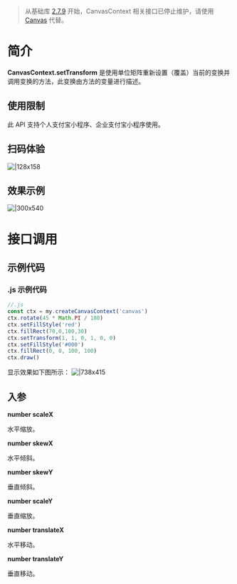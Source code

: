 > 从基础库 [2.7.9](https://opendocs.alipay.com/mini/framework/lib-upgrade-v2) 开始，CanvasContext 相关接口已停止维护，请使用 [Canvas](https://opendocs.alipay.com/mini/01vzqv) 代替。


# 简介
**CanvasContext.setTransform** 是使用单位矩阵重新设置（覆盖）当前的变换并调用变换的方法，此变换由方法的变量进行描述。

## 使用限制
此 API 支持个人支付宝小程序、企业支付宝小程序使用。

## 扫码体验
![|128x158](https://cdn.nlark.com/yuque/0/2021/png/179989/1624961708941-94e59d9b-5bf9-46e1-a75d-1ad8edb28030.png#align=left&display=inline&height=158&margin=%5Bobject%20Object%5D&name=1.png&originHeight=158&originWidth=128&size=17896&status=done&style=stroke&width=128)

## 效果示例
![|300x540](https://cdn.nlark.com/yuque/0/2021/gif/179989/1624961717497-706a435e-46d1-4839-a17b-aa6cd132b135.gif#align=left&display=inline&height=540&margin=%5Bobject%20Object%5D&name=2.gif&originHeight=540&originWidth=300&size=1429075&status=done&style=stroke&width=300)

# 接口调用

## 示例代码

### .js 示例代码
```javascript
//.js
const ctx = my.createCanvasContext('canvas')
ctx.rotate(45 * Math.PI / 180)
ctx.setFillStyle('red')
ctx.fillRect(70,0,100,30)
ctx.setTransform(1, 1, 0, 1, 0, 0)
ctx.setFillStyle('#000')
ctx.fillRect(0, 0, 100, 100)
ctx.draw()
```

显示效果如下图所示：
![|738x415](https://cdn.nlark.com/yuque/0/2021/png/179989/1624961732154-ea1a10c3-007f-40f2-a110-af954894f4e1.png#align=left&display=inline&height=720&margin=%5Bobject%20Object%5D&name=3.png&originHeight=720&originWidth=1280&size=30004&status=done&style=none&width=1280)

## 入参
**number scaleX**

水平缩放。

**number skewX**

水平倾斜。

**number skewY**

垂直倾斜。

**number scaleY**

垂直缩放。

**number translateX**

水平移动。

**number translateY**

垂直移动。

